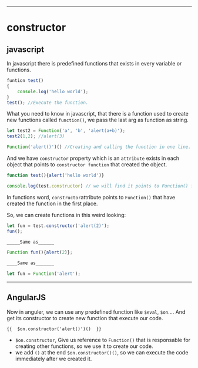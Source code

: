 
---

# constructor

## javascript
In javascript there is predefined functions that exists in every variable or functions.
```js
funtion test()
{
	console.log('hello world');
}
test(); //Execute the function.
```

What you need to know in javascript, that there is a function used to create new functions called `function()`, we pass the last arg as function as string.
```js
let test2 = Function('a', 'b', 'alert(a+b)');
test2(1,2); //alert(3)

Function('alert()')() //Creating and calling the function in one line.
```


And we have `constructor` property which is an `attribute` exists in each object that points to `constructor function` that created the object.
```js
function test(){alert('hello world')}

console.log(test.constructor) // we will find it points to Function() function.
```
In functions word, `constructor`attribute points to `Function()` that have created the function in the first place. 

So, we can create functions in this weird looking:
```js
let fun = test.constructor('alert(2)');
fun();

_____Same as______

Function fun(){alert(2)};

____Same as_______

let fun = Function('alert');
```

---
## AngularJS
Now in anguler, we can use any predefined function like `$eval`, `$on`.... And get its constructor to create new function that execute our code.
```
{{  $on.constructor('alert()')()  }}
```
- `$on.constructor`, Give us reference to `Function()` that is responsable for creating other functions, so we use it to create our code.
- we add `()` at the end `$on.constructor()()`, so we can execute the code immediately after we created it.
